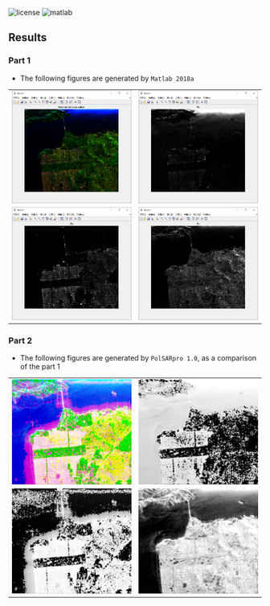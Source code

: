 ![license](https://img.shields.io/badge/license-MIT-green.svg)
![matlab](https://img.shields.io/badge/matlab-2018a-blue.svg)

## Results
### Part 1
- The following figures are generated by ```Matlab 2018a```
<table>
   <tr>
       <td>
            <img src="./MATLAB_Figs/1.png" width="450">
       </td>
       <td>
           <img src="./MATLAB_Figs/2.png" width="450">
       </td>
   </tr>
    <tr>
       <td>
            <img src="./MATLAB_Figs/3.png" width="450">
       </td>
       <td>
           <img src="./MATLAB_Figs/4.png" width="450">
       </td>
   </tr>
</table>

### Part 2
- The following figures are generated by ```PolSARpro 1.0```, as a comparison of the part 1
<table>
   <tr>
       <td>
            <img src="./PolSARpro_Figs/freeman-decomposition.bmp" width="450">
       </td>
       <td>
           <img src="./PolSARpro_Figs/Ps.bmp" width="450">
       </td>
   </tr>
    <tr>
       <td>
           <img src="./PolSARpro_Figs/Pd.bmp" width="450">
       </td>
       <td>
           <img src="./PolSARpro_Figs/Pv.bmp" width="450">
       </td>
   </tr>
</table>

